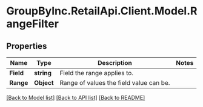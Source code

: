 # GroupByInc.RetailApi.Client.Model.RangeFilter

## Properties

Name | Type | Description | Notes
------------ | ------------- | ------------- | -------------
**Field** | **string** | Field the range applies to. | 
**Range** | **Object** | Range of values the field value can be. | 

[[Back to Model list]](../README.md#documentation-for-models) [[Back to API list]](../README.md#documentation-for-api-endpoints) [[Back to README]](../README.md)

